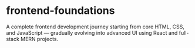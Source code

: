 # frontend-foundations
A complete frontend development journey starting from core HTML, CSS, and JavaScript — gradually evolving into advanced UI using React and full-stack MERN projects.
